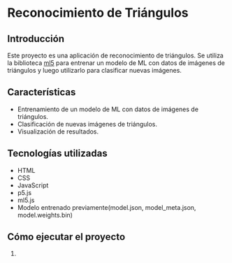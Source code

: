 # Reconocimiento de Triángulos

## Introducción
Este proyecto es una aplicación de reconocimiento de triángulos. Se utiliza la biblioteca [ml5](https://ml5js.org/) para entrenar un modelo de ML con datos de imágenes de triángulos y luego utilizarlo para clasificar nuevas imágenes.

## Características
- Entrenamiento de un modelo de ML con datos de imágenes de triángulos.
- Clasificación de nuevas imágenes de triángulos.
- Visualización de resultados.

## Tecnologías utilizadas
- HTML
- CSS
- JavaScript
- p5.js
- ml5.js
- Modelo entrenado previamente(model.json, model_meta.json, model.weights.bin)

## Cómo ejecutar el proyecto
1.